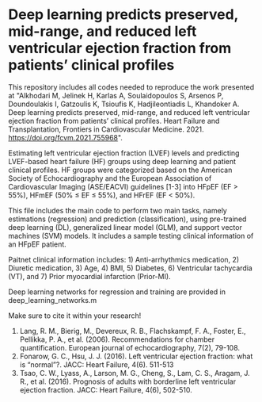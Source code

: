 # Deep learning predicts preserved, mid-range, and reduced left ventricular ejection fraction from patients’ clinical profiles

This repository includes all codes needed to reproduce the work presented at "Alkhodari M, Jelinek H, Karlas A, Soulaidopoulos S, Arsenos P, Doundoulakis I, Gatzoulis K, Tsioufis K, Hadjileontiadis L, Khandoker A. Deep learning predicts preserved, mid-range, and reduced left ventricular ejection fraction from patients’ clinical profiles. Heart Failure and Transplantation, Frontiers in Cardiovascular Medicine. 2021. https://doi.org/fcvm.2021.755968".

Estimating left ventricular ejection fraction (LVEF) levels and predicting LVEF-based heart failure (HF) groups using deep learning and patient clinical profiles.
HF groups were categorized based on the American Society of Echocardiography and the European Association of Cardiovascular Imaging (ASE/EACVI) guidelines [1-3] into HFpEF (EF > 55%), HFmEF (50% ≤ EF ≤ 55%), and HFrEF (EF < 50%).

This file includes the main code to perform two main tasks, namely estimations (regression) and prediction (classification), using pre-trained deep learning (DL), generalized linear model (GLM), and support vector machines (SVM) models. It includes a sample testing clinical information of an HFpEF patient. 

Paitnet clinical information includes: 1) Anti-arrhythmics medication, 2) Diuretic medication, 3) Age, 4) BMI, 5) Diabetes, 6) Ventricular tachycardia (VT), and 7) Prior myocardial infarction (Prior-MI).

Deep learning networks for regression and training are provided in deep_learning_networks.m

Make sure to cite it within your research!

1. Lang, R. M., Bierig, M., Devereux, R. B., Flachskampf, F. A., Foster, E., Pellikka, P. A., et al. (2006). Recommendations for chamber quantification. European journal of echocardiography, 7(2), 79-108.
2. Fonarow, G. C., Hsu, J. J. (2016). Left ventricular ejection fraction: what is “normal”?.‏ JACC: Heart Failure, 4(6). 511-513
3. Tsao, C. W., Lyass, A., Larson, M. G., Cheng, S., Lam, C. S., Aragam, J. R., et al. (2016). Prognosis of adults with borderline left ventricular ejection fraction. JACC: Heart Failure, 4(6), 502-510.
